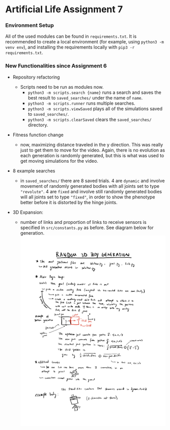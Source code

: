 # Artificial Life Assignment 7

### Environment Setup

All of the used modules can be found in `requirements.txt`. It is recommended to create a local environment (for example, using `python3 -m venv env`),
and installing the requirements locally with `pip3 -r requirements.txt`.

### New Functionalities since Assignment 6

- Repository refactoring
  - Scripts need to be run as modules now.
    - `python3 -m scripts.search {name}` runs a search and saves the best result to `saved_searches/` under the name of `name`.
    - `python3 -m scripts.runner` runs multiple searches.
    - `python3 -m scripts.viewSaved` plays all of the simulations saved to `saved_searches/`.
    - `python3 -m scripts.clearSaved` clears the `saved_searches/` directory.
- Fitness function change
  - now, maximizing distance traveled in the y direction. This was really just to get them to move for the video. Again, there is no evolution as each generation is randomly generated, but this is what was used to get moving simulations for the video.

- 8 example searches
  - in `saved_searches/` there are 8 saved trials. 4 are `dynamic` and involve movement of randomly generated bodies with all joints set to type `"revolute"`. 4 are `fixed` and involve still randomly generated bodies will all joints set to type `"fixed"`, in order to show the phenotype better before it is distorted by the hinge joints.
  
- 3D Expansion:
  - number of links and proportion of links to receive sensors is specified in `src/constants.py` as before. See diagram below for generation.
  ![generation diagram](diagram.jpg)
  


